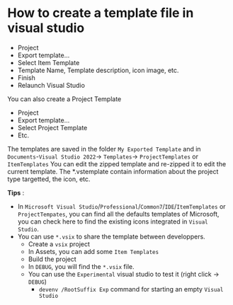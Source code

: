 # How to create a template file in visual studio

* Project
* Export template...
* Select Item Template
* Template Name, Template description, icon image, etc.
* Finish
* Relaunch Visual Studio

You can also create a Project Template
* Project
* Export template...
* Select Project Template
* Etc.


The templates are saved in the folder `My Exported Template` and in `Documents`-`Visual Studio 2022`-> `Templates`-> `ProjectTemplates` or `ItemTemplates`
You can edit the zipped template and re-zipped it to edit the current template.
The \*.vstemplate contain information about the project type targetted, the icon, etc.

**Tips** : 
- In `Microsoft Visual Studio`/`Professional`/`Common7`/`IDE`/`ItemTemplates` or `ProjectTempates`, you can find all the defaults templates of Microsoft, you can check here to find the existing icons integrated in `Visual Studio`.
- You can use `*.vsix` to share the template between developpers.
  - Create a `vsix` project
  - In Assets, you can add some `Item Templates`
  - Build the project
  - In `DEBUG`, you will find the `*.vsix` file.
  - You can use the `Experimental` visual studio to test it (right click -> `DEBUG`)
    - `devenv /RootSuffix Exp` command for starting an empty `Visual Studio`
